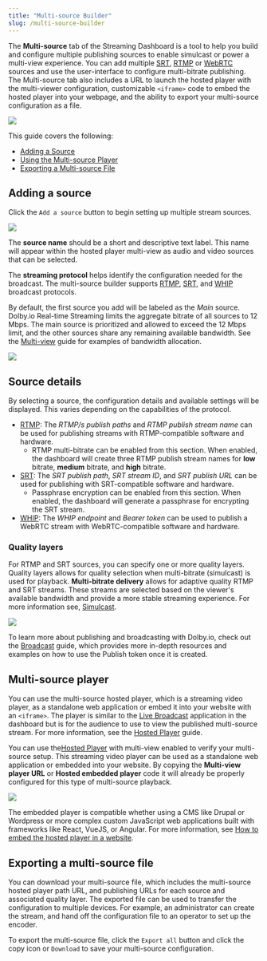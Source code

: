```yaml
---
title: "Multi-source Builder"
slug: /multi-source-builder
---
```

The **Multi-source** tab of the Streaming Dashboard is a tool to help you build and configure multiple publishing sources to enable simulcast or power a multi-view experience. You can add multiple [SRT](/millicast/broadcast/using-srt.md), [RTMP](/millicast/broadcast/using-rtmp-and-rtmps.md) or [WebRTC](/millicast/broadcast/webrtc-whip.mdx) sources and use the user-interface to configure multi-bitrate publishing. The Multi-source tab also includes a URL to launch the hosted player with the multi-viewer configuration, customizable `<iframe>` code to embed the hosted player into your webpage, and the ability to export your multi-source configuration as a file.


![](../assets/img/builder.png)



This guide covers the following: 

- [Adding a Source](#adding-a-source)
- [Using the Multi-source Player](#multi-source-player)
- [Exporting a Multi-source File](#exporting-a-multi-source-file)

## Adding a source

Click the `Add a source` button to begin setting up multiple stream sources.


![](../assets/img/add-source.png)



The **source name** should be a short and descriptive text label. This name will appear within the hosted player multi-view as audio and video sources that can be selected. 

The **streaming protocol** helps identify the configuration needed for the broadcast. The multi-source builder supports [RTMP](/millicast/broadcast/using-rtmp-and-rtmps.md), [SRT](/millicast/broadcast/using-srt.md), and [WHIP](/millicast/broadcast/webrtc-whip.mdx) broadcast protocols.

By default, the first source you add will be labeled as the _Main_ source. Dolby.io Real-time Streaming limits the aggregate bitrate of all sources to 12 Mbps. The main source is prioritized and allowed to exceed the 12 Mbps limit, and the other sources share any remaining available bandwidth. See the [Multi-view](/millicast/playback/multiview.md#limitations-of-multi-view) guide for examples of bandwidth allocation.


![](../assets/img/test-sources.png)



## Source details

By selecting a source, the configuration details and available settings will be displayed. This varies depending on the capabilities of the protocol.

- [RTMP](/millicast/broadcast/using-rtmp-and-rtmps.md): The _RTMP/s publish paths_ and _RTMP publish stream name_ can be used for publishing streams with RTMP-compatible software and hardware.
  - RTMP multi-bitrate can be enabled from this section. When enabled, the dashboard will create three RTMP publish stream names for **low** bitrate, **medium** bitrate, and **high** bitrate.
- [SRT](/millicast/broadcast/using-srt.md): The _SRT publish path_, _SRT stream ID_, and _SRT publish URL_ can be used for publishing with SRT-compatible software and hardware.
  - Passphrase encryption can be enabled from this section. When enabled, the dashboard will generate a passphrase for encrypting the SRT stream.
- [WHIP](/millicast/broadcast/webrtc-whip.mdx): The _WHIP endpoint_ and _Bearer token_ can be used to publish a WebRTC stream with WebRTC-compatible software and hardware.

### Quality layers

For RTMP and SRT sources, you can specify one or more quality layers. Quality layers allows for quality selection when multi-bitrate (simulcast) is used for playback. **Multi-bitrate delivery** allows for adaptive quality RTMP and SRT streams. These streams are selected based on the viewer's available bandwidth and provide a more stable streaming experience. For more information see, [Simulcast](/millicast/distribution/using-webrtc-simulcast.md).


![](../assets/img/rtmp-source.png)



To learn more about publishing and broadcasting with Dolby.io, check out the [Broadcast](/millicast/broadcast/index.mdx) guide, which provides more in-depth resources and examples on how to use the Publish token once it is created.

## Multi-source player

You can use the multi-source hosted player, which is a streaming video player, as a standalone web application or embed it into your website with an `<iframe>`. The player is similar to the [Live Broadcast](/millicast/streaming-dashboard/how-to-broadcast-in-dashboard.md) application in the dashboard but is for the audience to use to view the published multi-source stream. For more information, see the [Hosted Player](/millicast/playback/hosted-viewer.md) guide.

You can use the[Hosted Player](/millicast/playback/hosted-viewer.md) with multi-view enabled to verify your multi-source setup. This streaming video player can be used as a standalone web application or embedded into your website. By copying the **Multi-view player URL** or **Hosted embedded player** code it will already be properly configured for this type of multi-source playback.


![](../assets/img/multi-source-player.png)



The embedded player is compatible whether using a CMS like Drupal or Wordpress or more complex custom JavaScript web applications built with frameworks like React, VueJS, or Angular. For more information, see [How to embed the hosted player in a website](/millicast/playback/hosted-viewer.md#how-to-embed-the-hosted-player-in-a-web-site).

## Exporting a multi-source file

You can download your multi-source file, which includes the multi-source hosted player path URL, and publishing URLs for each source and associated quality layer. The exported file can be used to transfer the configuration to multiple devices. For example, an administrator can create the stream, and hand off the configuration file to an operator to set up the encoder. 

To export the multi-source file, click the `Export all` button and click the copy icon or `Download` to save your multi-source configuration.
